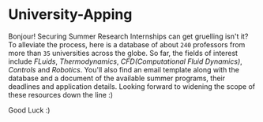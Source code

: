 # University-Apping

Bonjour! 
Securing Summer Research Internships can get gruelling isn't it?
To alleviate the process, here is a database of about `240` professors from more than `35` universities across the globe. 
So far, the fields of interest include _FLuids_, _Thermodynamics_, _CFD(Computational Fluid Dynamics)_, _Controls_ and _Robotics_. 
You'll also find an email template along with the database and a document of the available summer programs, their deadlines and application details. 
Looking forward to widening the scope of these resources down the line :) 

Good Luck :) 
